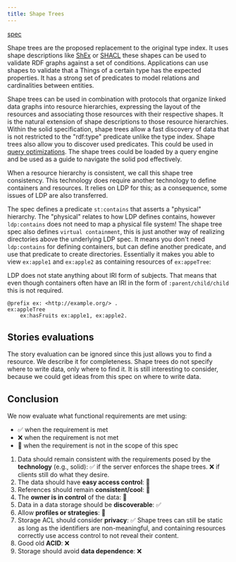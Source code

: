 ```yaml
---
title: Shape Trees
---
```


[spec](http://shapetrees.org/)

Shape trees are the proposed replacement to the original type index.
It uses shape descriptions like
[ShEx](https://shex.io/) or [SHACL](https://www.w3.org/TR/shacl/) 
these shapes can be used to validate RDF graphs against a set of conditions.
Applications can use shapes to validate that a Things of a certain type has the expected properties.
It has a strong set of predicates to model relations and cardinalities between entities.

Shape trees can be used in combination with protocols that organize linked data graphs into resource hierarchies,
expressing the layout of the resources and associating those resources with their respective shapes. 
It is the natural extension of shape descriptions to those resource hierarchies. 
Within the solid specification,
shape trees allow a fast discovery of data that is not restricted to the "rdf:type" predicate unlike the type index.
Shape trees also allow you to discover used predicates.
This could be used in [query optimizations](TODO:reference).
The shape trees could be loaded by a query engine and be used as a guide to navigate the solid pod effectively. 

When a resource hierarchy is consistent, we call this shape tree consistency.
This technology does require another technology to define containers and resources.
It relies on LDP for this; as a consequence, some issues of LDP are also transferred.     

The spec defines a predicate `st:contains` that asserts a "physical" hierarchy.
The "physical" relates to how LDP defines contains, however `ldp:contains` does not need to map a physical file system!
The shape tree spec also defines `virtual containment`, this is just another way of realizing directories above the underlying LDP spec.
It means you don't need `ldp:contains` for defining containers, but can define another predicate, and use that predicate to create directories.
Essentially it makes you able to view `ex:apple1` and `ex:apple2` as containing resources of `ex:appeTree`:

LDP does not state anything about IRI form of subjects.
That means that even though containers often have an IRI in the form of `:parent/child/child` this is not required. 

```turtle
@prefix ex: <http://example.org/> .
ex:appleTree
    ex:hasFruits ex:apple1, ex:apple2.
```

## Stories evaluations
The story evaluation can be ignored since this just allows you to find a resource.
We describe it for completeness. Shape trees do not specify where to write data, only where to find it.
It is still interesting to consider, because we could get ideas from this spec on where to write data.

## Conclusion
We now evaluate what functional requirements are met using:
* :white_check_mark: when the requirement is met
* :x: when the requirement is not met
* :black_square_button: when the requirement is not in the scope of this spec

1. Data should remain consistent with the requirements posed by the **technology** (e.g., solid):
   :white_check_mark: if the server enforces the shape trees.
   :x: if clients still do what they desire.
2. The data should have **easy access control**: :black_square_button:
3. References should remain **consistent/cool**: :black_square_button:
4. The **owner is in control** of the data: :black_square_button:
5. Data in a data storage should be **discoverable**: :white_check_mark:
6. Allow **profiles or strategies**: :black_square_button:
7. Storage ACL should consider **privacy**: :white_check_mark:
   Shape trees can still be static as long as the identifiers are non-meaningful,
   and containing resources correctly use access control to not reveal their content.
8. Good old **ACID**: :x:
9. Storage should avoid **data dependence**: :x:
